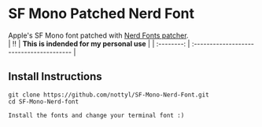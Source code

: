 # SF Mono Patched Nerd Font
Apple's SF Mono font patched with [Nerd Fonts patcher](https://github.com/ryanoasis/nerd-fonts/tree/master).  
| :bangbang: | **This is indended for my personal use** |
| :--------: | :--------------------------------------- |

## Install Instructions
```
git clone https://github.com/nottyl/SF-Mono-Nerd-Font.git
cd SF-Mono-Nerd-font

Install the fonts and change your terminal font :)
```
